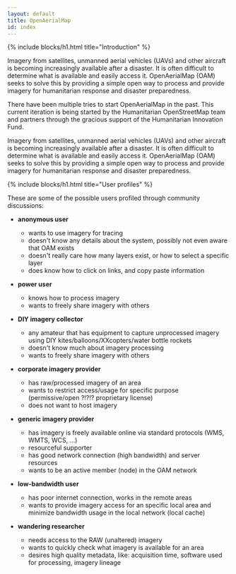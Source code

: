 ```yaml
---
layout: default
title: OpenAerialMap
id: index
---
```


{% include blocks/h1.html title="Introduction" %}

Imagery from satellites, unmanned aerial vehicles (UAVs) and other aircraft is becoming increasingly available after a disaster. It is often difficult to determine what is available and easily access it. OpenAerialMap (OAM) seeks to solve this by providing a simple open way to process and provide imagery for humanitarian response and disaster preparedness.

There have been multiple tries to start OpenAerialMap in the past. This current iteration is being started by the Humanitarian OpenStreetMap team and partners through the gracious support of the Humanitarian Innovation Fund.

Imagery from satellites, unmanned aerial vehicles (UAVs) and other aircraft is becoming increasingly available after a disaster. It is often difficult to determine what is available and easily access it. OpenAerialMap (OAM) seeks to solve this by providing a simple open way to process and provide imagery for humanitarian 
response and disaster preparedness.

{% include blocks/h1.html title="User profiles" %}

These are some of the possible users profiled through community discussions:

* **anonymous user**
  * wants to use imagery for tracing
  * doesn't know any details about the system, possibly not even aware that OAM exists
  * doesn't really care how many layers exist, or how to select a specific layer
  * does know how to click on links, and copy paste information

* **power user**
  * knows how to process imagery
  * wants to freely share imagery with others

* **DIY imagery collector**
  * any amateur that has equipment to capture unprocessed imagery using DIY kites/balloons/XXcopters/water bottle rockets
  * doesn't know much about imagery processing
  * wants to freely share imagery with others

* **corporate imagery provider**
  * has raw/processed imagery of an area
  * wants to restrict access/usage for specific purpose (permissive/open ?!?!? proprietary  license)
  * does not want to host imagery

* **generic imagery provider**
  * has imagery is freely available online via standard protocols (WMS, WMTS, WCS, ...)
  * resourceful supporter
  * has good network connection (high bandwidth) and server resources
  * wants to be an active member (node) in the OAM network

* **low-bandwidth user**
  * has poor internet connection, works in the remote areas
  * wants to provide imagery access for an specific local area and minimize bandwidth usage in the local network (local cache)

* **wandering researcher**
  * needs access to the RAW (unaltered) imagery
  * wants to quickly check what imagery is available for an area
  * desires high quality metadata, like: acquisition  time, software used for processing, imagery lineage
